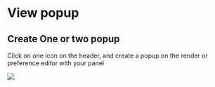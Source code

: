 # View popup

## Create One or two popup

Click on one icon on the header, and create a popup on the render or preference editor with your panel

![](http://www.matthispralat.fr/wp-content/uploads/2019/MaterialReplace/Material_Replace.gif)
